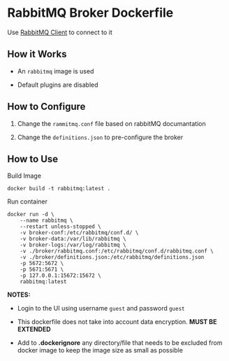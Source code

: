 # RabbitMQ Broker Dockerfile

Use [RabbitMQ Client](https://github.com/GeorgeGiannopoulos/clients/tree/master/rabbitmq-client) to connect to it

## How it Works

- An `rabbitmq` image is used

- Default plugins are disabled

## How to Configure

1. Change the `rammitmq.conf` file based on rabbitMQ documantation

2. Change the `definitions.json` to pre-configure the broker

## How to Use

Build Image

```shell
docker build -t rabbitmq:latest .
```

Run container
```shell
docker run -d \
    --name rabbitmq \
    --restart unless-stopped \
    -v broker-conf:/etc/rabbitmq/conf.d/ \
    -v broker-data:/var/lib/rabbitmq \
    -v broker-logs:/var/log/rabbitmq \
    -v ./broker/rabbitmq.conf:/etc/rabbitmq/conf.d/rabbitmq.conf \
    -v ./broker/definitions.json:/etc/rabbitmq/definitions.json
    -p 5672:5672 \
    -p 5671:5671 \
    -p 127.0.0.1:15672:15672 \
    rabbitmq:latest
```

**NOTES:**

- Login to the UI using username `guest` and password `guest`

- This dockerfile does not take into account data encryption. **MUST BE EXTENDED**

- Add to **.dockerignore** any directory/file that needs to be excluded from docker image to keep the image size as small as possible
